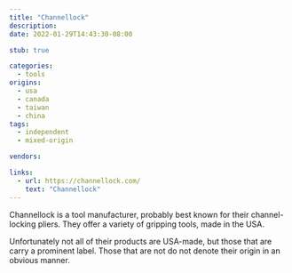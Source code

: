 ```yaml
---
title: "Channellock"
description:
date: 2022-01-29T14:43:30-08:00

stub: true

categories:
  - tools
origins:
  - usa
  - canada
  - taiwan
  - china
tags:
  - independent
  - mixed-origin

vendors:

links:
  - url: https://channellock.com/
    text: "Channellock"
---
```


Channellock is a tool manufacturer, probably best known for their
channel-locking pliers. They offer a variety of gripping tools, made in the USA.

Unfortunately not all of their products are USA-made, but those that are carry
a prominent label. Those that are not do not denote their origin in an obvious
manner.
